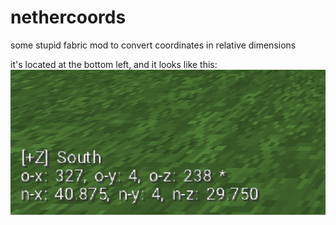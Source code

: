# nethercoords
some stupid fabric mod to convert coordinates in relative dimensions

it's located at the bottom left, and it looks like this:  
![hello](https://github.com/murrty/nethercoords/blob/6c1bf7cde549886baf0050fc9c03405ac61209a2/example.png)
